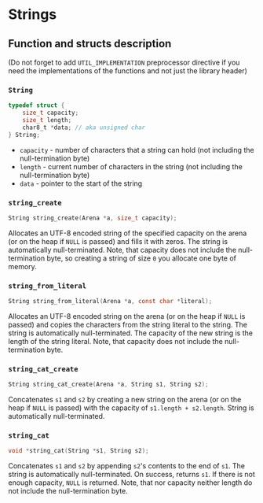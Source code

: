 # Strings

## Function and structs description

(Do not forget to add `UTIL_IMPLEMENTATION` preprocessor directive if you need the implementations of the functions and not just the library header)

### `String`

```c
typedef struct {
    size_t capacity;
    size_t length;
    char8_t *data; // aka unsigned char
} String;
```

- `capacity` - number of characters that a string can hold (not including the null-termination byte)
- `length` - current number of characters in the string (not including the null-termination byte)
- `data` - pointer to the start of the string

### `string_create`

```c
String string_create(Arena *a, size_t capacity);
```

Allocates an UTF-8 encoded string of the specified capacity on the arena (or on the heap if `NULL` is passed) and fills it with zeros. The string is automatically null-terminated. Note, that capacity does not include the null-termination byte, so creating a string of size `0` you allocate one byte of memory.

### `string_from_literal`

```c
String string_from_literal(Arena *a, const char *literal);
```

Allocates an UTF-8 encoded string on the arena (or on the heap if `NULL` is passed) and copies the characters from the string literal to the string. The string is automatically null-terminated. The capacity of the new string is the length of the string literal. Note, that capacity does not include the null-termination byte.

### `string_cat_create`

```c
String string_cat_create(Arena *a, String s1, String s2);
```

Concatenates `s1` and `s2` by creating a new string on the arena (or on the heap if `NULL` is passed) with the capacity of `s1.length + s2.length`. String is automatically null-terminated.

### `string_cat`

```c
void *string_cat(String *s1, String s2);
```

Concatenates `s1` and `s2` by appending `s2`'s contents to the end of `s1`. The string is automatically null-terminated. On success, returns `s1`. If there is not enough capacity, `NULL` is returned. Note, that nor capacity neither length do not include the null-termination byte.
